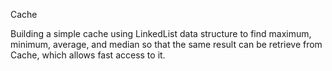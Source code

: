Cache

Building a simple cache using LinkedList data structure to find maximum, minimum, average, and median 
so that the same result can be retrieve from Cache, which allows fast access to it.
